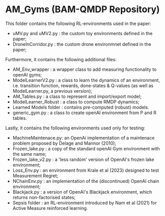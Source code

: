 # AM_Gyms (BAM-QMDP Repository)

This folder contains the following RL-environments used in the paper:

- uMV.py and uMV2.py  : the custom toy environments defined in the paper;
- DroneInCorridor.py  : the custom drone environmnet defined in the paper;

Furthermore, it contains the following additional files:

- AM_Env_wrapper        : a wrapper class to add measuring functionality to openAI gyms;
- ModelLearnerV2.py     : a class to learn the dynamics of an environment, i.e. transition function, rewards, done-states & Q-values (as well as ModelLearner.py, a previous version);
- AM_Tables.py          : a class to represent and import/export model;
- ModelLearner_Robust   : a class to compute RMDP dynamics;
- Learned Models folder : contains pre-computed (robust) models.
- generic_gym.py        : a class to create openAI environment from P and R tables.

Lastly, it contains the following environments used only for testing:

- MachineMaintenace.py: an OpenAi implementation of a maintenace problem proposed by Delage and Mannor (2010);
- Frozen_lake.py      : a copy of the standard openAI Gym environment with the same name;
- Frozen_lake_v2.py   : a 'less random' version of OpenAI's frozen lake environment;
- Loss_Env.py         : an environment from Krale et al (2023) designed to test Measurement Regret;
- NChainEnv.py        : an implementation of the (discontinued) OpenAI chain environment;
- Blackjack.py        : a version of OpenAI's Blackjack environment, which returns non-factorised states;
- Sepsis folder       : an RL-environment introduced by Nam et al (2021) for Active Measure reinforced learning.

